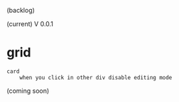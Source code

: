 
(backlog)

(current)
V 0.0.1
# grid
    card
        when you click in other div disable editing mode

(coming soon)